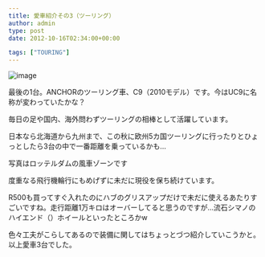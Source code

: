 ```yaml
---
title: 愛車紹介その3（ツーリング）
author: admin
type: post
date: 2012-10-16T02:34:00+00:00

tags: ["TOURING"]
---
```


![image](./2012-09-17-15.32.13.jpg)

最後の1台。ANCHORのツーリング車、C9（2010モデル）です。今はUC9に名称が変わっていたかな？

毎日の足や国内、海外問わずツーリングの相棒として活躍しています。

日本なら北海道から九州まで、この秋に欧州5カ国ツーリングに行ったりとひょっとしたら3台の中で一番距離を乗っているかも…

写真はロッテルダムの風車ゾーンです

度重なる飛行機輪行にもめげずに未だに現役を保ち続けています。

R500も買ってすぐ入れたのにハブのグリスアップだけで未だに使えるあたりすごいですね。走行距離1万キロはオーバーしてると思うのですが…流石シマノのハイエンド（）ホイールといったところかw

色々工夫がこらしてあるので装備に関してはちょっとづつ紹介していこうかと。以上愛車3台でした。
